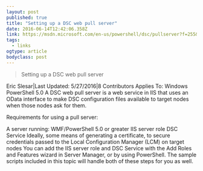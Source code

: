 ```yaml
---
layout: post 
published: true 
title: "Setting up a DSC web pull server" 
date: 2016-06-14T12:42:06.358Z 
link: https://msdn.microsoft.com/en-us/powershell/dsc/pullserver?f=255&MSPPError=-2147217396 
tags:
  - links
ogtype: article 
bodyclass: post 
---
```


> Setting up a DSC web pull server

Eric Slesar|Last Updated: 5/27/2016|8 Contributors
Applies To: Windows PowerShell 5.0
A DSC web pull server is a web service in IIS that uses an OData interface to make DSC configuration files available to target nodes when those nodes ask for them.

Requirements for using a pull server:

A server running:
WMF/PowerShell 5.0 or greater
IIS server role
DSC Service
Ideally, some means of generating a certificate, to secure credentials passed to the Local Configuration Manager (LCM) on target nodes
You can add the IIS server role and DSC Service with the Add Roles and Features wizard in Server Manager, or by using PowerShell. The sample scripts included in this topic will handle both of these steps for you as well.